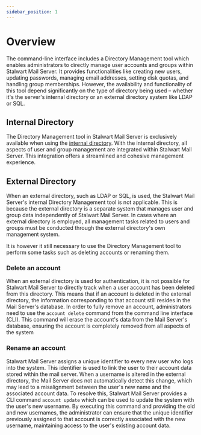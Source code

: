 ```yaml
---
sidebar_position: 1
---
```


# Overview

The command-line interface includes a Directory Management tool which enables administrators to directly manage user accounts and groups within Stalwart Mail Server. It provides functionalities like creating new users, updating passwords, managing email addresses, setting disk quotas, and handling group memberships. However, the availability and functionality of this tool depend significantly on the type of directory being used – whether it's the server's internal directory or an external directory system like LDAP or SQL.

## Internal Directory

The Directory Management tool in Stalwart Mail Server is exclusively available when using the [internal directory](/docs/auth/backend/internal). With the internal directory, all aspects of user and group management are integrated within Stalwart Mail Server. This integration offers a streamlined and cohesive management experience.

## External Directory

When an external directory, such as LDAP or SQL, is used, the Stalwart Mail Server's internal Directory Management tool is not applicable. This is because the external directory is a separate system that manages user and group data independently of Stalwart Mail Server. In cases where an external directory is employed, all management tasks related to users and groups must be conducted through the external directory's own management system. 

It is however it still necessary to use the Directory Management tool to perform some tasks such as deleting accounts or renaming them.

### Delete an account

When an external directory is used for authentication, it is not possible for Stalwart Mail Server to directly track when a user account has been deleted from this directory. This means that if an account is deleted in the external directory, the information corresponding to that account still resides in the Mail Server's database. In order to fully remove an account, administrators need to use the `account delete` command from the command line interface (CLI). This command will erase the account's data from the Mail Server's database, ensuring the account is completely removed from all aspects of the system

### Rename an account

Stalwart Mail Server assigns a unique identifier to every new user who logs into the system. This identifier is used to link the user to their account data stored within the mail server. When a username is altered in the external directory, the Mail Server does not automatically detect this change, which may lead to a misalignment between the user's new name and the associated account data. To resolve this, Stalwart Mail Server provides a CLI command `account update` which can be used to update the system with the user's new username. By executing this command and providing the old and new usernames, the administrator can ensure that the unique identifier previously assigned to that account is correctly associated with the new username, maintaining access to the user's existing account data.

